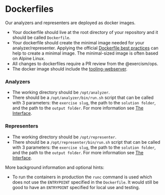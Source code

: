 # Dockerfiles

Our analyzers and representers are deployed as docker images.

- Your dockerfile should live at the root directory of your repository and it should be called `Dockerfile`.
- Your dockerfile should create the minimal image needed for your analyzer/representer.
  Applying the official [Dockerfile best practices](https://docs.docker.com/develop/develop-images/dockerfile_best-practices/) can help to create a minimal image. The minimal-sized image is often based on Alpine Linux.
- All changes to dockerfiles require a PR review from the @exercism/ops.
- The docker image should include the [tooling-webserver](https://github.com/exercism/tooling-webserver/blob/master/README.md#installation-docker).

### Analyzers

- The working directory should be `/opt/analyzer`.
- There should be a `/opt/analyzer/bin/run.sh` script that can be called with 3 parameters: the `exercise slug`, the path to the `solution folder`, and the path to the `output folder`. For more information see [The Interface](./analyzers/interface.md).

### Representers

- The working directory should be `/opt/representer`.
- There should be a `/opt/representer/bin/run.sh` script that can be called with 3 parameters: the `exercise slug`, the path to the `solution folder`, and the path to the `output folder`. For more information see [The Interface](./representers/interface.md).

More background information and optional hints:

- To run the containers in production the `runc` command is used which does not use the `ENTRYPOINT` specified in the `Dockerfile`. It would still be good to have an `ENTRYPOINT` specified for local use and testing.
